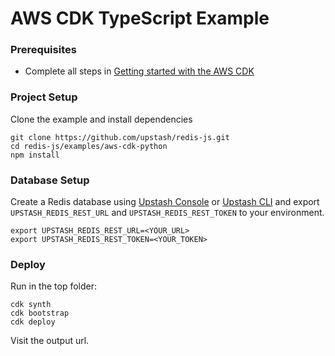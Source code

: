 # AWS CDK TypeScript Example

### Prerequisites

- Complete all steps in [Getting started with the AWS CDK](https://docs.aws.amazon.com/cdk/v2/guide/getting_started.html)

### Project Setup

Clone the example and install dependencies

```shell
git clone https://github.com/upstash/redis-js.git
cd redis-js/examples/aws-cdk-python
npm install
```

### Database Setup

Create a Redis database using [Upstash Console](https://console.upstash.com) or [Upstash CLI](https://github.com/upstash/cli) and export `UPSTASH_REDIS_REST_URL` and `UPSTASH_REDIS_REST_TOKEN` to your environment.

```shell
export UPSTASH_REDIS_REST_URL=<YOUR_URL>
export UPSTASH_REDIS_REST_TOKEN=<YOUR_TOKEN>
```

### Deploy

Run in the top folder:

```shell
cdk synth
cdk bootstrap
cdk deploy
```

Visit the output url.